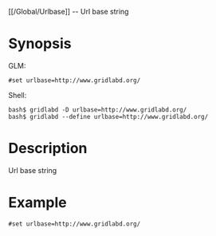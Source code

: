 [[/Global/Urlbase]] -- Url base string

# Synopsis

GLM:

~~~
#set urlbase=http://www.gridlabd.org/
~~~

Shell:

~~~
bash$ gridlabd -D urlbase=http://www.gridlabd.org/
bash$ gridlabd --define urlbase=http://www.gridlabd.org/
~~~

# Description

Url base string

# Example

~~~
#set urlbase=http://www.gridlabd.org/
~~~
